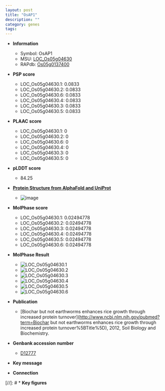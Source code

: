 ```yaml
---
layout: post
title: "OsAP1"
description: ""
category: genes
tags: 
---
```


* **Information**  
    + Symbol: OsAP1  
    + MSU: [LOC_Os05g04630](http://rice.plantbiology.msu.edu/cgi-bin/ORF_infopage.cgi?orf=LOC_Os05g04630)  
    + RAPdb: [Os05g0137400](http://rapdb.dna.affrc.go.jp/viewer/gbrowse_details/irgsp1?name=Os05g0137400)  

* **PSP score**  
    + LOC_Os05g04630.1: 0.0833 
    + LOC_Os05g04630.2: 0.0833 
    + LOC_Os05g04630.6: 0.0833 
    + LOC_Os05g04630.4: 0.0833 
    + LOC_Os05g04630.3: 0.0833 
    + LOC_Os05g04630.5: 0.0833 

* **PLAAC score**  
    + LOC_Os05g04630.1: 0 
    + LOC_Os05g04630.2: 0 
    + LOC_Os05g04630.6: 0 
    + LOC_Os05g04630.4: 0 
    + LOC_Os05g04630.3: 0 
    + LOC_Os05g04630.5: 0 

* **pLDDT score**
    + 84.25

* **[Protein Structure from AlphaFold and UniProt](https://www.uniprot.org/uniprotkb/P42211/entry#structure)**
    + ![image](https://ricepsp.github.io/images/P/AF-P42211-F1.png)

* **MolPhase score**
    + LOC_Os05g04630.1: 0.02494778
    + LOC_Os05g04630.2: 0.02494778
    + LOC_Os05g04630.3: 0.02494778
    + LOC_Os05g04630.4: 0.02494778
    + LOC_Os05g04630.5: 0.02494778
    + LOC_Os05g04630.6: 0.02494778

* **MolPhase Result**
    + ![LOC_Os05g04630.1](https://304243504.github.io/Pictures/LOC_Os05g/LOC_Os05g04630.1.png)
    + ![LOC_Os05g04630.2](https://304243504.github.io/Pictures/LOC_Os05g/LOC_Os05g04630.2.png)
    + ![LOC_Os05g04630.3](https://304243504.github.io/Pictures/LOC_Os05g/LOC_Os05g04630.3.png)
    + ![LOC_Os05g04630.4](https://304243504.github.io/Pictures/LOC_Os05g/LOC_Os05g04630.4.png)
    + ![LOC_Os05g04630.5](https://304243504.github.io/Pictures/LOC_Os05g/LOC_Os05g04630.5.png)
    + ![LOC_Os05g04630.6](https://304243504.github.io/Pictures/LOC_Os05g/LOC_Os05g04630.6.png)

* **Publication**  
    + [Biochar but not earthworms enhances rice growth through increased protein turnover](http://www.ncbi.nlm.nih.gov/pubmed?term=Biochar but not earthworms enhances rice growth through increased protein turnover%5BTitle%5D), 2012, Soil Biology and Biochemistry.

* **Genbank accession number**  
    + [D12777](http://www.ncbi.nlm.nih.gov/nuccore/D12777)

* **Key message**  

* **Connection**  

[//]: # * **Key figures**  


